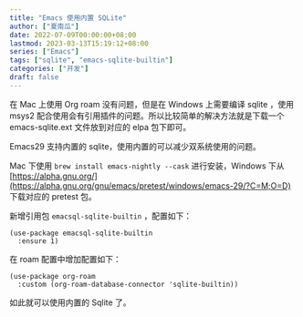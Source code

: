 ```yaml
---
title: "Emacs 使用内置 SQLite"
author: ["夏南瓜"]
date: 2022-07-09T00:00:00+08:00
lastmod: 2023-03-13T15:19:12+08:00
series: ["Emacs"]
tags: ["sqlite", "emacs-sqlite-builtin"]
categories: ["开发"]
draft: false
---
```


在 Mac 上使用 Org roam 没有问题，但是在 Windows 上需要编译 sqlite ，使用 msys2 配合使用会有引用插件的问题。所以比较简单的解决方法就是下载一个 emacs-sqlite.ext 文件放到对应的 elpa 包下即可。

Emacs29 支持内置的 sqlite，使用内置的可以减少双系统使用的问题。

Mac 下使用 `brew install emacs-nightly --cask` 进行安装，Windows 下从 [https://alpha.gnu.org/](https://alpha.gnu.org/gnu/emacs/pretest/windows/emacs-29/?C=M;O=D) 下载对应的 pretest 包。

新增引用包 `emacsql-sqlite-builtin` ，配置如下：

```emacs-lisp
(use-package emacsql-sqlite-builtin
  :ensure 1)
```

在 roam 配置中增加配置如下：

```emacs-lisp
(use-package org-roam
  :custom (org-roam-database-connector 'sqlite-builtin))
```

如此就可以使用内置的 Sqlite 了。
